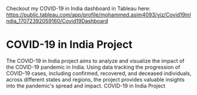 Checkout my COVID-19 in India dashboard in Tableau here: 
https://public.tableau.com/app/profile/mohammed.asim4093/viz/Covid19inIndia_17072392059160/Covid19Dashboard

# COVID-19 in India Project

The COVID-19 in India project aims to analyze and visualize the impact of the COVID-19 pandemic in India. Using data tracking the progression of COVID-19 cases, including confirmed, recovered, and deceased individuals, across different states and regions, the project provides valuable insights into the pandemic's spread and impact.
COVID-19 in India Project

